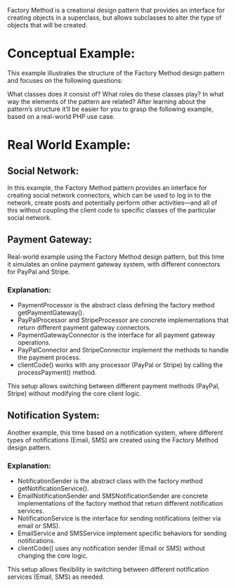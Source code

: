 Factory Method is a creational design pattern that provides an interface for creating objects in a superclass, but allows subclasses to alter the type of objects that will be created.

# Conceptual Example:
This example illustrates the structure of the Factory Method design pattern and focuses on the following questions:

What classes does it consist of?
What roles do these classes play?
In what way the elements of the pattern are related?
After learning about the pattern’s structure it’ll be easier for you to grasp the following example, based on a real-world PHP use case.


# Real World Example:
## Social Network:
In this example, the Factory Method pattern provides an interface for creating social network connectors, which can be used to log in to the network, create posts and potentially perform other activities—and all of this without coupling the client code to specific classes of the particular social network.

## Payment Gateway:
Real-world example using the Factory Method design pattern, but this time it simulates an online payment gateway system, with different connectors for PayPal and Stripe.
### Explanation:
* PaymentProcessor is the abstract class defining the factory method getPaymentGateway().
* PayPalProcessor and StripeProcessor are concrete implementations that return different payment gateway connectors.
* PaymentGatewayConnector is the interface for all payment gateway operations.
* PayPalConnector and StripeConnector implement the methods to handle the payment process.
* clientCode() works with any processor (PayPal or Stripe) by calling the processPayment() method.

This setup allows switching between different payment methods (PayPal, Stripe) without modifying the core client logic.

## Notification System:
Another example, this time based on a notification system, where different types of notifications (Email, SMS) are created using the Factory Method design pattern.

### Explanation:
* NotificationSender is the abstract class with the factory method getNotificationService().
* EmailNotificationSender and SMSNotificationSender are concrete implementations of the factory method that return different notification services.
* NotificationService is the interface for sending notifications (either via email or SMS).
* EmailService and SMSService implement specific behaviors for sending notifications.
* clientCode() uses any notification sender (Email or SMS) without changing the core logic.

This setup allows flexibility in switching between different notification services (Email, SMS) as needed.
